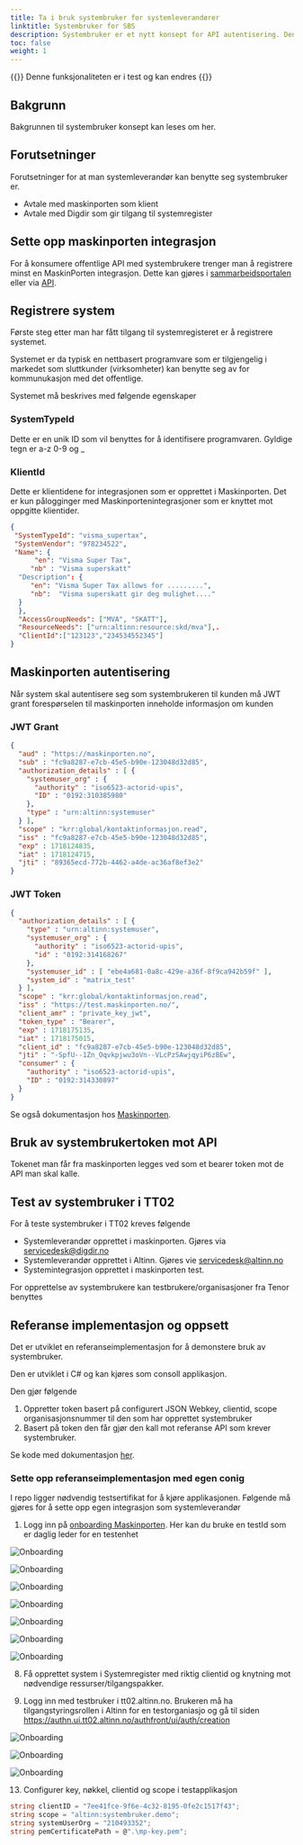 ```yaml
---
title: Ta i bruk systembruker for systemleverandører
linktitle: Systembruker for SBS
description: Systembruker er et nytt konsept for API autentisering. Denne guiden beskriver hvordan man som systemleverandør kan benytte seg av dette.
toc: false
weight: 1
---
```


{{<notice warning>}}
 Denne funksjonaliteten er i test og kan endres
{{</notice>}}

## Bakgrunn

Bakgrunnen til systembruker konsept kan leses om her.

##  Forutsetninger

Forutsetninger for at man systemleverandør kan benytte seg systembruker er.

- Avtale med maskinporten som klient
- Avtale med Digdir som gir tilgang til systemregister

## Sette opp maskinporten integrasjon

For å konsumere offentlige API med systembrukere trenger man å registrere minst en MaskinPorten integrasjon. 
Dette kan gjøres i [sammarbeidsportalen](https://docs.digdir.no/docs/Maskinporten/maskinporten_sjolvbetjening_web#opprette-klient-for-%C3%A5-konsumere-api) eller via [API](https://docs.digdir.no/docs/Maskinporten/maskinporten_sjolvbetjening_api#registrere-klient).

## Registrere system

Første steg etter man har fått tilgang til systemregisteret er å registrere systemet.

Systemet er da typisk en nettbasert programvare som er tilgjengelig i markedet som sluttkunder (virksomheter) kan
benytte seg av for kommunukasjon med det offentlige. 

Systemet må beskrives med følgende egenskaper

### SystemTypeId

Dette er en unik ID som vil benyttes for å identifisere programvaren. Gyldige tegn er a-z 0-9 og _

### KlientId

Dette er klientidene for integrasjonen som er opprettet i Maskinporten. 
Det er kun pålogginger med Maskinportenintegrasjoner som er knyttet mot oppgitte klientider.

```json
{
 "SystemTypeId": "visma_supertax",
 "SystemVendor": "978234522",
 "Name": {
      "en": "Visma Super Tax",
     "nb" : "Visma superskatt"
  "Description": {
     "en": "Visma Super Tax allows for .........",
     "nb":  "Visma superskatt gir deg mulighet...."
  }
  },
  "AccessGroupNeeds": ["MVA", "SKATT"],
  "ResourceNeeds": ["urn:altinn:resource:skd/mva"],.
  "ClientId":["123123","234534552345"]
}
```

## Maskinporten autentisering

Når system skal autentisere seg som systembrukeren til kunden må JWT grant forespørselen til maskinporten inneholde informasjon om kunden


### JWT Grant

```json
{
  "aud" : "https://maskinporten.no",
  "sub" : "fc9a8287-e7cb-45e5-b90e-123048d32d85",
  "authorization_details" : [ {
    "systemuser_org" : {
      "authority" : "iso6523-actorid-upis",
      "ID" : "0192:310385980"
    },
    "type" : "urn:altinn:systemuser"
  } ],
  "scope" : "krr:global/kontaktinformasjon.read",
  "iss" : "fc9a8287-e7cb-45e5-b90e-123048d32d85",
  "exp" : 1718124835,
  "iat" : 1718124715,
  "jti" : "89365ecd-772b-4462-a4de-ac36af8ef3e2"
}

```


### JWT Token


```json
{
  "authorization_details" : [ {
    "type" : "urn:altinn:systemuser",
    "systemuser_org" : {
      "authority" : "iso6523-actorid-upis",
      "id" : "0192:314168267"
    },
    "systemuser_id" : [ "ebe4a681-0a8c-429e-a36f-8f9ca942b59f" ],
    "system_id" : "matrix_test"
  } ],
  "scope" : "krr:global/kontaktinformasjon.read",
  "iss" : "https://test.maskinporten.no/",
  "client_amr" : "private_key_jwt",
  "token_type" : "Bearer",
  "exp" : 1718175135,
  "iat" : 1718175015,
  "client_id" : "fc9a8287-e7cb-45e5-b90e-123048d32d85",
  "jti" : "-SpfU--1Zn_Oqvkpjwu3oVn--VLcPzSAwjqyiP6zBEw",
  "consumer" : {
    "authority" : "iso6523-actorid-upis",
    "ID" : "0192:314330897"
  }
}

```
Se også dokumentasjon hos [Maskinporten](https://docs.digdir.no/docs/Maskinporten/maskinporten_func_systembruker). 


## Bruk av systembrukertoken mot API

Tokenet man får fra maskinporten legges ved som et bearer token mot de API man skal kalle. 


## Test av systembruker i TT02

For å teste systembruker i TT02 kreves følgende

 - Systemleverandør opprettet i maskinporten. Gjøres via servicedesk@digdir.no
 - Systemleverandør opprettet i Altinn. Gjøres vie servicedesk@altinn.no
 - Systemintegrasjon opprettet i maskinporten test.


For opprettelse av systembrukere kan testbrukere/organisasjoner fra Tenor benyttes


## Referanse implementasjon og oppsett 

Det er utviklet en referanseimplementasjon for å demonstere bruk av systembruker.

Den er utviklet i C# og kan kjøres som consoll applikasjon. 

Den gjør følgende

1. Oppretter token basert på configurert JSON Webkey, clientid, scope organisasjonsnummer til den som har opprettet systembruker
2. Basert på token den får gjør den kall mot referanse API som krever systembruker. 

Se kode med dokumentasjon [her](https://github.com/TheTechArch/altinn-systemuser).


### Sette opp referanseimplementasjon med egen conig

I repo ligger nødvendig testsertifikat for å kjøre applikasjonen. Følgende må gjøres for å sette opp egen integrasjon som systemleverandør

1. Logg inn på [onboarding Maskinporten](https://onboarding.test.maskinporten.no/).  Her kan du bruke en testId som er daglig leder for en testenhet

![Onboarding](onboarding1.png)

![Onboarding](onboarding2.png "2. Velg enhet")

![Onboarding](onboarding3.png "3. Oversikt over integegrasjoner i Maskinporten. Her kan du legge til nye")

![Onboarding](onboarding4.png "4. Opprett integrasjon, søk etter scope som kreves")

![Onboarding](onboarding5.png "5. Legg til eventuell ekstra scope og beskriv integrasjon")

![Onboarding](onboarding6.png "6. Last ned nøkler som generes")

![Onboarding](onboarding7.png "7. Integrasjon opprettet")


8. Få opprettet system i Systemregister med riktig clientid og knytning mot nødvendige ressurser/tilgangspakker. 

9. Logg inn med testbruker  i tt02.altinn.no. Brukeren må ha tilgangstyringsrollen i Altinn for en testorganiasjo og gå til siden https://authn.ui.tt02.altinn.no/authfront/ui/auth/creation

![Onboarding](delegering1.png "10. Velg system")

![Onboarding](delegering2.png "11. Aksepter opprettelse av systembruker med rettigheter til den")


![Onboarding](delegering3.png "12. Oversikt systembrukere for testeorganisasjon")


13. Configurer key, nøkkel, clientid og scope i testapplikasjon

```c#
string clientID = "7ee41fce-9f6e-4c32-8195-0fe2c1517f43";
string scope = "altinn:systembruker.demo";
string systemUserOrg = "210493352";
string pemCertificatePath = @".\mp-key.pem";

```
